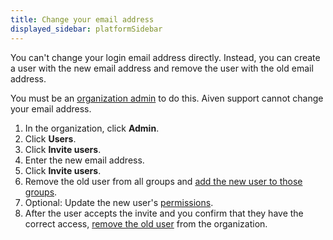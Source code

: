 ```yaml
---
title: Change your email address
displayed_sidebar: platformSidebar
---
```


You can't change your login email address directly. Instead, you can create a user with the new email address and remove the user with the old email address.

You must be an
[organization admin](/docs/platform/concepts/permissions#organization-roles-and-permissions)
to do this. Aiven support cannot change your email address.

1.  In the organization, click **Admin**.
1.  Click **Users**.
1.  Click **Invite users**.
1.  Enter the new email address.
1.  Click **Invite users**.
1.  Remove the old user from all groups and
    [add the new user to those groups](/docs/platform/howto/manage-groups).
1.  Optional: Update the new user's [permissions](/docs/platform/concepts/permissions).
1.  After the user accepts the invite and you confirm that they have the correct access,
    [remove the old user](/docs/platform/howto/manage-org-users) from the organization.
